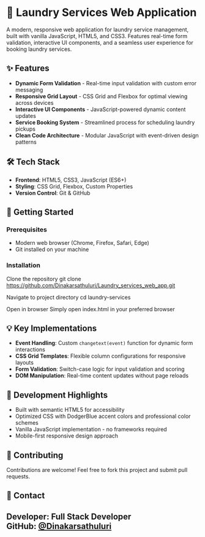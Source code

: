 # 🧺 Laundry Services Web Application

A modern, responsive web application for laundry service management, built with vanilla JavaScript, HTML5, and CSS3. Features real-time form validation, interactive UI components, and a seamless user experience for booking laundry services.


## ✨ Features

* **Dynamic Form Validation** - Real-time input validation with custom error messaging
* **Responsive Grid Layout** - CSS Grid and Flexbox for optimal viewing across devices
* **Interactive UI Components** - JavaScript-powered dynamic content updates
* **Service Booking System** - Streamlined process for scheduling laundry pickups
* **Clean Code Architecture** - Modular JavaScript with event-driven design patterns


## 🛠️ Tech Stack

* **Frontend**: HTML5, CSS3, JavaScript (ES6+)
* **Styling**: CSS Grid, Flexbox, Custom Properties
* **Version Control**: Git & GitHub


## 🚀 Getting Started

### Prerequisites

* Modern web browser (Chrome, Firefox, Safari, Edge)
* Git installed on your machine

### Installation

Clone the repository
git clone https://github.com/Dinakarsathuluri/Laundry_services_web_app.git

Navigate to project directory
cd laundry-services

Open in browser
Simply open index.html in your preferred browser


## 💡 Key Implementations

* **Event Handling**: Custom `changetext(event)` function for dynamic form interactions
* **CSS Grid Templates**: Flexible column configurations for responsive layouts
* **Form Validation**: Switch-case logic for input validation and scoring
* **DOM Manipulation**: Real-time content updates without page reloads


## 🎯 Development Highlights

* Built with semantic HTML5 for accessibility
* Optimized CSS with DodgerBlue accent colors and professional color schemes
* Vanilla JavaScript implementation - no frameworks required
* Mobile-first responsive design approach


## 🤝 Contributing

Contributions are welcome! Feel free to fork this project and submit pull requests.


## 📧 Contact

**Developer**: Full Stack Developer  
**GitHub**: [@Dinakarsathuluri](https://github.com/Dinakarsathuluri)
---